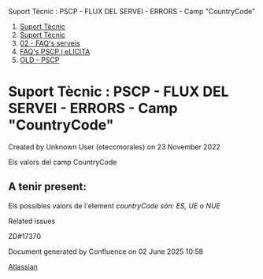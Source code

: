 Suport Tècnic : PSCP - FLUX DEL SERVEI - ERRORS - Camp "CountryCode"  

1.  [Suport Tècnic](index.md)
2.  [Suport Tècnic](13893782.md)
3.  [02 - FAQ's serveis](26313393.md)
4.  [FAQ's PSCP i eLICITA](28705587.md)
5.  [OLD - PSCP](OLD---PSCP_93356826.md)

Suport Tècnic : PSCP - FLUX DEL SERVEI - ERRORS - Camp "CountryCode"
====================================================================

Created by Unknown User (oteccmorales) on 23 November 2022

Els valors del camp CountryCode

A tenir present:
----------------

  
  

Els possibles valors de l'element _countryCode són:_ _ES, UE o NUE_

Related issues

ZD#17370

Document generated by Confluence on 02 June 2025 10:58

[Atlassian](http://www.atlassian.com/)